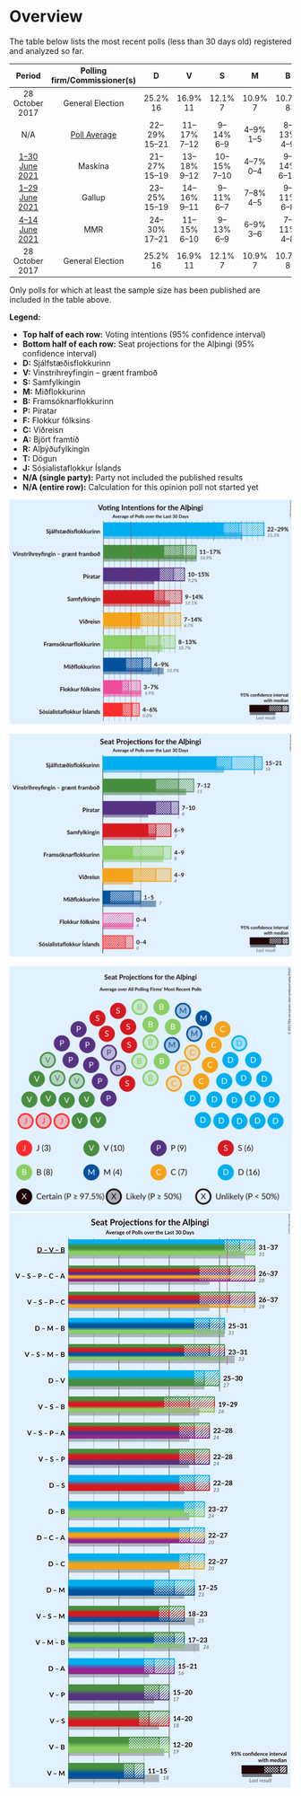 # Overview

The table below lists the most recent polls (less than 30 days old) registered and analyzed so far.

| Period     | Polling firm/Commissioner(s) | D | V | S | M | B | P | F | C | A | R | T | J |
|:----------:|:----------------------------:|:--:|:--:|:--:|:--:|:--:|:--:|:--:|:--:|:--:|:--:|:--:|:--:|
| 28 October 2017 | General Election | 25.2% <br> 16 | 16.9% <br> 11 | 12.1% <br> 7 | 10.9% <br> 7 | 10.7% <br> 8 | 9.2% <br> 6 | 6.9% <br> 4 | 6.7% <br> 4 | 1.2% <br> 0 | 0.2% <br> 0 | 0.1% <br> 0 | 0.0% <br> 0 |
| N/A | [Poll Average](average.html) | 22–29% <br> 15–21 | 11–17% <br> 7–12 | 9–14% <br> 6–9 | 4–9% <br> 1–5 | 8–13% <br> 4–9 | 10–15% <br> 7–10 | 3–7% <br> 0–4 | 7–14% <br> 4–9 | N/A <br> N/A | N/A <br> N/A | N/A <br> N/A | 4–6% <br> 0–4 |
| [1–30 June 2021](2021-06-30-Maskína.html) | Maskína | 21–27% <br> 15–19 | 13–18% <br> 9–12 | 10–15% <br> 7–10 | 4–7% <br> 0–4 | 9–14% <br> 6–10 | 10–14% <br> 6–9 | 3–6% <br> 0–3 | 10–15% <br> 7–10 | N/A <br> N/A | N/A <br> N/A | N/A <br> N/A | 3–6% <br> 0–4 |
| [1–29 June 2021](2021-06-29-Gallup.html) | Gallup | 23–25% <br> 15–19 | 14–16% <br> 9–11 | 9–11% <br> 6–7 | 7–8% <br> 4–5 | 9–11% <br> 6–8 | 12–14% <br> 8–9 | 4–5% <br> 0 | 10–12% <br> 6–8 | N/A <br> N/A | N/A <br> N/A | N/A <br> N/A | 5–6% <br> 0–4 |
| [4–14 June 2021](2021-06-14-MMR.html) | MMR | 24–30% <br> 17–21 | 11–15% <br> 6–10 | 9–13% <br> 6–9 | 6–9% <br> 3–6 | 7–11% <br> 4–8 | 11–15% <br> 7–10 | 4–7% <br> 0–4 | 6–10% <br> 4–6 | N/A <br> N/A | N/A <br> N/A | N/A <br> N/A | 4–7% <br> 0–4 |
| 28 October 2017 | General Election | 25.2% <br> 16 | 16.9% <br> 11 | 12.1% <br> 7 | 10.9% <br> 7 | 10.7% <br> 8 | 9.2% <br> 6 | 6.9% <br> 4 | 6.7% <br> 4 | 1.2% <br> 0 | 0.2% <br> 0 | 0.1% <br> 0 | 0.0% <br> 0 |

Only polls for which at least the sample size has been published are included in the table above.

**Legend:**
+ **Top half of each row:** Voting intentions (95% confidence interval)
+ **Bottom half of each row:** Seat projections for the Alþingi (95% confidence interval)
+ **D:** Sjálfstæðisflokkurinn
+ **V:** Vinstrihreyfingin – grænt framboð
+ **S:** Samfylkingin
+ **M:** Miðflokkurinn
+ **B:** Framsóknarflokkurinn
+ **P:** Píratar
+ **F:** Flokkur fólksins
+ **C:** Viðreisn
+ **A:** Björt framtíð
+ **R:** Alþýðufylkingin
+ **T:** Dögun
+ **J:** Sósíalistaflokkur Íslands
+ **N/A (single party):** Party not included the published results
+ **N/A (entire row):** Calculation for this opinion poll not started yet


![Graph with voting intentions not yet produced](average.png "Voting Intentions")

![Graph with seats not yet produced](average-seats.png "Seats")

![Graph with seating plan not yet produced](average-seating-plan.png "Seating Plan")
![Graph with coalitions seats not yet produced](average-coalitions-seats.png "Coalitions Seats")
